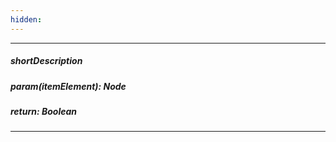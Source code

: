 ```yaml
---
hidden: 
---
```

---
##### shortDescription

##### param(itemElement): Node

##### return: Boolean

---
